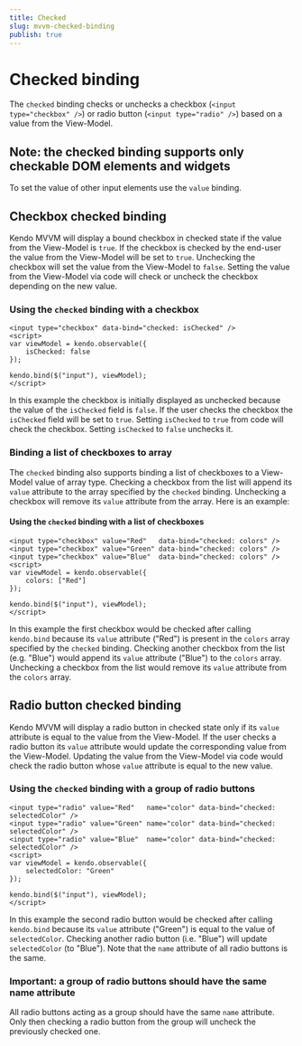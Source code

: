 ```yaml
---
title: Checked
slug: mvvm-checked-binding
publish: true
---
```


# Checked binding

The `checked` binding checks or unchecks a checkbox (`<input type="checkbox" />`) or
radio button (`<input type="radio" />`) based on a value from the View-Model.

## Note: the checked binding supports only checkable DOM elements and widgets

To set the value of other input elements use the `value` binding.

## Checkbox checked binding

Kendo MVVM will display a bound checkbox in checked state if the value from the View-Model is `true`.
If the checkbox is checked by the end-user the value from the View-Model will be set to `true`.
Unchecking the checkbox will set the value from the View-Model to `false`. Setting the value from
the View-Model via code will check or uncheck the checkbox depending on the new value.

### Using the `checked` binding with a checkbox

    <input type="checkbox" data-bind="checked: isChecked" />
    <script>
    var viewModel = kendo.observable({
        isChecked: false
    });

    kendo.bind($("input"), viewModel);
    </script>


In this example the checkbox is initially displayed as unchecked because the value of the `isChecked` field is `false`.
If the user checks the checkbox the `isChecked` field will be set to `true`. Setting
`isChecked` to `true` from code will check the checkbox. Setting `isChecked` to `false` unchecks it.

### Binding a list of checkboxes to array

The `checked` binding also supports binding a list of checkboxes to a View-Model value of array type.
Checking a checkbox from the list will append its `value` attribute to the array specified by the `checked` binding.
Unchecking a checkbox will remove its `value` attribute from the array. Here is an example:

#### Using the `checked` binding with a list of checkboxes

    <input type="checkbox" value="Red"   data-bind="checked: colors" />
    <input type="checkbox" value="Green" data-bind="checked: colors" />
    <input type="checkbox" value="Blue"  data-bind="checked: colors" />
    <script>
    var viewModel = kendo.observable({
        colors: ["Red"]
    });

    kendo.bind($("input"), viewModel);
    </script>


In this example the first checkbox would be checked after calling `kendo.bind` because its `value`
attribute ("Red") is present in the `colors` array specified by the `checked` binding. Checking another
checkbox from the list (e.g. "Blue") would append its `value` attribute ("Blue") to the `colors` array.
Unchecking a checkbox from the list would remove its `value` attribute from the `colors` array.

## Radio button checked binding

Kendo MVVM will display a radio button in checked state only if its `value` attribute is equal to
the value from the View-Model. If the user checks a radio button its `value` attribute would update the
corresponding value from the View-Model. Updating the value from the View-Model via code would check the radio button whose `value`
attribute is equal to the new value.

### Using the `checked` binding with a group of radio buttons

    <input type="radio" value="Red"   name="color" data-bind="checked: selectedColor" />
    <input type="radio" value="Green" name="color" data-bind="checked: selectedColor" />
    <input type="radio" value="Blue"  name="color" data-bind="checked: selectedColor" />
    <script>
    var viewModel = kendo.observable({
        selectedColor: "Green"
    });

    kendo.bind($("input"), viewModel);
    </script>

In this example the second radio button would be checked after calling `kendo.bind` because its `value` attribute
("Green") is equal to the value of `selectedColor`. Checking another radio button (i.e. "Blue") will update
`selectedColor` (to "Blue"). Note that the `name` attribute of all radio buttons is the same.

### Important: a group of radio buttons should have the same name attribute

All radio buttons acting as a group should have the same `name` attribute. Only then checking a radio button from the group will uncheck the previously checked one.
